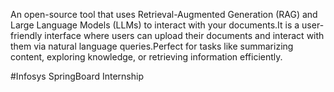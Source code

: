An open-source tool that uses Retrieval-Augmented Generation (RAG) and Large Language Models (LLMs) to interact with your documents.It is a user-friendly interface where users can upload their documents and interact with them via natural language queries.Perfect for tasks like summarizing content, exploring knowledge, or retrieving information efficiently.

#Infosys SpringBoard Internship

